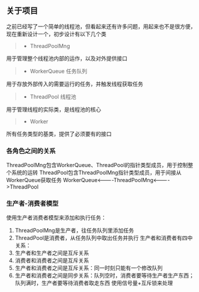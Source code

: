 ## 关于项目

之前已经写了一个简单的线程池，但看起来还有许多问题，用起来也不是很方便，现在重新设计一个，初步设计有以下几个类

> * ThreadPoolMng

用于管理整个线程池内部的运作，以及对外提供接口

> * WorkerQueue 任务队列

用于存放外部传入的需要运行的任务，并触发线程获取任务

> * ThreadPool 线程池

用于管理线程的实际类，是线程池的核心

> * Worker

所有任务类型的基类，提供了必须要有的接口

### 各角色之间的关系
ThreadPoolMng包含WorkerQueue、ThreadPool的指针类型成员，用于控制整个系统的运转
ThreadPool包含ThreadPoolMng指针类型成员，用于间接从WorkerQueue获取任务
WorkerQueue<----ThreadPoolMng<---->ThreadPool

### 生产者-消费者模型
使用生产者消费者模型来添加和执行任务：
1. ThreadPoolMng是生产者，往任务队列里添加任务
2. ThreadPool是消费者，从任务队列中取出任务并执行
生产者和消费者有四中关系：
1. 生产者和生产者之间是互斥关系
2. 消费者和消费者之间是互斥关系
3. 生产者和消费者之间是互斥关系：同一时刻只能有一个修改队列
4. 生产者和消费者之间是同步关系：队列空时，消费者要等待生产者生产东西；队列满时，生产者要等待消费者取走东西
使用信号量+互斥锁来处理



